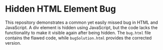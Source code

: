 # Hidden HTML Element Bug

This repository demonstrates a common yet easily missed bug in HTML and JavaScript.  A div element is hidden using JavaScript, but the code lacks the functionality to make it visible again after being hidden.  The `bug.html` file contains the flawed code, while `bugSolution.html` provides the corrected version.